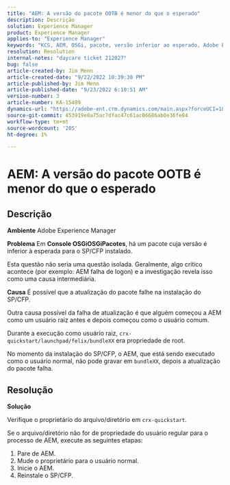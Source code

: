 ```yaml
---
title: "AEM: A versão do pacote OOTB é menor do que o esperado"
description: Descrição
solution: Experience Manager
product: Experience Manager
applies-to: "Experience Manager"
keywords: "KCS, AEM, OSGi, pacote, versão inferior ao esperado, Adobe Experience Manager, SP/CFP, usuário regular, proprietário, reinstalação, bundleXX, crx-quickstart/launchpad/felix/bundleXX, crx-quickstart"
resolution: Resolution
internal-notes: "daycare ticket 212027"
bug: false
article-created-by: Jim Menn
article-created-date: "9/22/2022 10:39:30 PM"
article-published-by: Jim Menn
article-published-date: "9/23/2022 6:10:51 AM"
version-number: 3
article-number: KA-15489
dynamics-url: "https://adobe-ent.crm.dynamics.com/main.aspx?forceUCI=1&pagetype=entityrecord&etn=knowledgearticle&id=5ec72b68-c73a-ed11-9db1-0022480866ad"
source-git-commit: 453919e8a75ac7dfac47c61ac06686ab0e36fe84
workflow-type: tm+mt
source-wordcount: '205'
ht-degree: 1%

---
```


# AEM: A versão do pacote OOTB é menor do que o esperado

## Descrição


<b>Ambiente</b>
Adobe Experience Manager

<b>Problema</b>
Em <b>Console OSGi</b><b>OSGi</b><b>Pacotes</b>, há um pacote cuja versão é inferior à esperada para o SP/CFP instalado.

Esta questão não seria uma questão isolada. Geralmente, algo crítico acontece (por exemplo: AEM falha de logon) e a investigação revela isso como uma causa intermediária.

<b>Causa</b>
É possível que a atualização do pacote falhe na instalação do SP/CFP.

Outra causa possível da falha de atualização é que alguém começou a AEM como um usuário raiz antes e depois começou como o usuário comum.

Durante a execução como usuário raiz, `crx-quickstart/launchpad/felix/bundleXX` era propriedade de root.

No momento da instalação do SP/CFP, o AEM, que está sendo executado como o usuário normal, não pode gravar em `bundleXX`, depois a atualização do pacote falha.


## Resolução


<b>Solução</b>

Verifique o proprietário do arquivo/diretório em `crx-quickstart`.

Se o arquivo/diretório não for de propriedade do usuário regular para o processo de AEM, execute as seguintes etapas:

1. Pare de AEM.
2. Mude o proprietário para o usuário normal.
3. Inicie o AEM.
4. Reinstale o SP/CFP.



